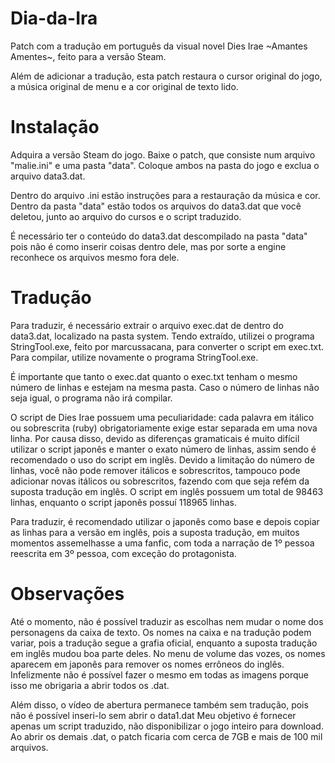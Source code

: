 # Dia-da-Ira

Patch com a tradução em português da visual novel Dies Irae ~Amantes Amentes~, feito para a versão Steam.

Além de adicionar a tradução, esta patch restaura o cursor original do jogo, a música original de menu e a cor original de texto lido.

# Instalação

Adquira a versão Steam do jogo.
Baixe o patch, que consiste num arquivo "malie.ini" e uma pasta "data".
Coloque ambos na pasta do jogo e exclua o arquivo data3.dat.

Dentro do arquivo .ini estão instruções para a restauração da música e cor.
Dentro da pasta "data" estão todos os arquivos do data3.dat que você deletou, junto ao arquivo do cursos e o script traduzido.

É necessário ter o conteúdo do data3.dat descompilado na pasta "data" pois não é como inserir coisas dentro dele, mas por sorte a engine reconhece os arquivos mesmo fora dele.


# Tradução

Para traduzir, é necessário extrair o arquivo exec.dat de dentro do data3.dat, localizado na pasta system.
Tendo extraído, utilizei o programa StringTool.exe, feito por marcussacana, para converter o script em exec.txt.
Para compilar, utilize novamente o programa StringTool.exe.

É importante que tanto o exec.dat quanto o exec.txt tenham o mesmo número de linhas e estejam na mesma pasta.
Caso o número de linhas não seja igual, o programa não irá compilar.

O script de Dies Irae possuem uma peculiaridade: cada palavra em itálico ou sobrescrita (ruby) obrigatoriamente exige estar separada em uma nova linha. 
Por causa disso, devido as diferenças gramaticais é muito difícil utilizar o script japonês e manter o exato número de linhas, assim sendo é recomendado o uso do script em inglês.
Devido a limitação do número de linhas, você não pode remover itálicos e sobrescritos, tampouco pode adicionar novas itálicos ou sobrescritos, fazendo com que seja refém da suposta tradução em inglês.
O script em inglês possuem um total de 98463 linhas, enquanto o script japonês possuí 118965 linhas.

Para traduzir, é recomendado utilizar o japonês como base e depois copiar as linhas para a versão em inglês, pois a suposta tradução, em muitos momentos assemelhasse a uma fanfic, com toda a narração de 1º pessoa reescrita em 3º pessoa, com exceção do protagonista.

# Observações

Até o momento, não é possível traduzir as escolhas nem mudar o nome dos personagens da caixa de texto.
Os nomes na caixa e na tradução podem variar, pois a tradução segue a grafia oficial, enquanto a suposta tradução em inglês mudou boa parte deles.
No menu de volume das vozes, os nomes aparecem em japonês para remover os nomes errôneos do inglês. Infelizmente não é possível fazer o mesmo em todas as imagens porque isso me obrigaria a abrir todos os .dat.

Além disso, o vídeo de abertura permanece também sem tradução, pois não é possível inseri-lo sem abrir o data1.dat
Meu objetivo é fornecer apenas um script traduzido, não disponibilizar o jogo inteiro para download. Ao abrir os demais .dat, o patch ficaria com cerca de 7GB e mais de 100 mil arquivos.